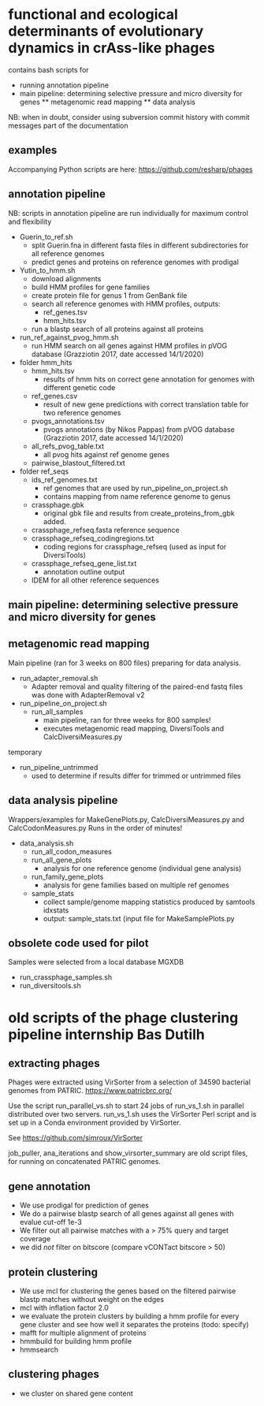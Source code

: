 # functional and ecological determinants of evolutionary dynamics in crAss-like phages

contains bash scripts for 
* running annotation pipeline 
* main pipeline: determining selective pressure and micro diversity for genes
** metagenomic read mapping 
** data analysis

NB: when in doubt, consider using subversion commit history with commit messages part of the documentation

## examples ##
Accompanying Python scripts are here:
https://github.com/resharp/phages


## annotation pipeline ##

NB: scripts in annotation pipeline are run individually for maximum control and flexibility

-	Guerin_to_ref.sh
	-	split Guerin.fna in different fasta files in different subdirectories for all reference genomes
	-	predict genes and proteins on reference genomes with prodigal
-	Yutin_to_hmm.sh
	-	download alignments
	-	build HMM profiles for gene families
	-	create protein file for genus 1 from GenBank file
	-	search all reference genomes with HMM profiles, outputs:
		-	ref_genes.tsv
		-	hmm_hits.tsv
	-	run a blastp search of all proteins against all proteins
-	run_ref_against_pvog_hmm.sh
	-	run HMM search on all genes against HMM profiles in pVOG database (Grazziotin 2017, date accessed 14/1/2020)
-	folder hmm_hits
	-	hmm_hits.tsv
		-	results of hmm hits on correct gene annotation for genomes with different genetic code
	-	ref_genes.csv
		-	result of new gene predictions with correct translation table for two reference genomes
	-	pvogs_annotations.tsv
		-	pvogs annotations (by Nikos Pappas) from pVOG database (Grazziotin 2017, date accessed 14/1/2020)
	-	all_refs_pvog_table.txt	
		-	all pvog hits against ref genome genes
	- 	pairwise_blastout_filtered.txt
-	folder ref_seqs
	-	ids_ref_genomes.txt
		-	ref genomes that are used by run_pipeline_on_project.sh
		-	contains mapping from name reference genome to genus
	-	crassphage.gbk
		- original gbk file and results from create_proteins_from_gbk added.
	-	crassphage_refseq.fasta
		reference sequence
	-	crassphage_refseq_codingregions.txt
		-	coding regions for crassphage_refseq (used as input for DiversiTools)
	-	crassphage_refseq_gene_list.txt
		-	annotation outline output
	-	IDEM for all other reference sequences

## main pipeline: determining selective pressure and micro diversity for genes ##

## metagenomic read mapping ##
Main pipeline (ran for 3 weeks on 800 files) preparing for data analysis.

-	run_adapter_removal.sh
	-	Adapter removal and quality filtering of the paired-end fastq files was done with AdapterRemoval v2
-	run_pipeline_on_project.sh
	-	run_all_samples
		-	main pipeline, ran for three weeks for 800 samples!
		-	executes metagenomic read mapping, DiversiTools and CalcDiversiMeasures.py

temporary
-	run_pipeline_untrimmed
	-	used to determine if results differ for trimmed or untrimmed files

## data analysis pipeline ##

Wrappers/examples for MakeGenePlots.py, CalcDiversiMeasures.py and CalcCodonMeasures.py
Runs in the order of minutes!

-	data_analysis.sh
	-	run_all_codon_measures
	-	run_all_gene_plots
        -	analysis for one reference genome (individual gene analysis)
	-	run_family_gene_plots
		-	analysis for gene families based on multiple ref genomes
	-	sample_stats
		-	collect sample/genome mapping statistics produced by samtools idxstats
		-	output: sample_stats.txt (input file for MakeSamplePlots.py

## obsolete code used for pilot
Samples were selected from a local database MGXDB
-	run_crassphage_samples.sh
-	run_diversitools.sh


# old scripts of the phage clustering pipeline internship Bas Dutilh



## extracting phages ##
Phages were extracted using VirSorter from a selection of 34590 bacterial genomes from PATRIC.
https://www.patricbrc.org/

Use the script run_parallel_vs.sh to start 24 jobs of run_vs_1.sh in parallel distributed over two servers.
run_vs_1.sh uses the VirSorter Perl script and is set up in a Conda environment provided by VirSorter.

See
https://github.com/simroux/VirSorter

job_puller, ana_iterations and show_virsorter_summary are old script files, for running on concatenated PATRIC genomes.


## gene annotation ##

* We use prodigal for prediction of genes
* We do a pairwise blastp search of all genes against all genes with evalue cut-off 1e-3
* We filter out all pairwise matches with a > 75% query and target coverage
* we did _not_ filter on bitscore (compare vCONTact bitscore > 50)


## protein clustering ##
* We use mcl for clustering the genes based on the filtered pairwise blastp matches without weight on the edges
* mcl with inflation factor 2.0
* we evaluate the protein clusters by building a hmm profile for every gene cluster and see how well it separates the proteins (todo: specify)
* mafft for multiple alignment of proteins
* hmmbuild for building hmm profile
* hmmsearch

## clustering phages ##
* we cluster on shared gene content

